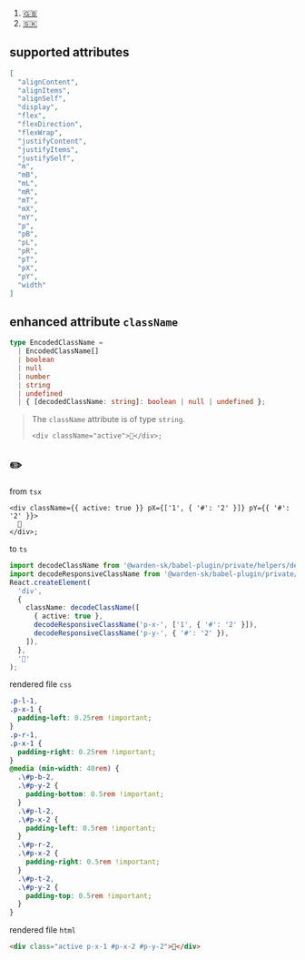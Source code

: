1. [🇬🇧](./README.md)
1. [🇸🇰](./README.sk.md)
## supported attributes
```json
[
  "alignContent",
  "alignItems",
  "alignSelf",
  "display",
  "flex",
  "flexDirection",
  "flexWrap",
  "justifyContent",
  "justifyItems",
  "justifySelf",
  "m",
  "mB",
  "mL",
  "mR",
  "mT",
  "mX",
  "mY",
  "p",
  "pB",
  "pL",
  "pR",
  "pT",
  "pX",
  "pY",
  "width"
]
```
## enhanced attribute `className`
```ts
type EncodedClassName =
  | EncodedClassName[]
  | boolean
  | null
  | number
  | string
  | undefined
  | { [decodedClassName: string]: boolean | null | undefined };
```
> The `className` attribute is of type `string`.
> ```tsx
> <div className="active">👋</div>;
> ```
## ✏️
from `tsx`
```tsx
<div className={{ active: true }} pX={['1', { '#': '2' }]} pY={{ '#': '2' }}>
  👋
</div>;
```
to `ts`
```ts
import decodeClassName from '@warden-sk/babel-plugin/private/helpers/decodeClassName';
import decodeResponsiveClassName from '@warden-sk/babel-plugin/private/helpers/decodeResponsiveClassName';
React.createElement(
  'div',
  {
    className: decodeClassName([
      { active: true },
      decodeResponsiveClassName('p-x-', ['1', { '#': '2' }]),
      decodeResponsiveClassName('p-y-', { '#': '2' }),
    ]),
  },
  '👋'
);
```
rendered file `css`
```css
.p-l-1,
.p-x-1 {
  padding-left: 0.25rem !important;
}
.p-r-1,
.p-x-1 {
  padding-right: 0.25rem !important;
}
@media (min-width: 40rem) {
  .\#p-b-2,
  .\#p-y-2 {
    padding-bottom: 0.5rem !important;
  }
  .\#p-l-2,
  .\#p-x-2 {
    padding-left: 0.5rem !important;
  }
  .\#p-r-2,
  .\#p-x-2 {
    padding-right: 0.5rem !important;
  }
  .\#p-t-2,
  .\#p-y-2 {
    padding-top: 0.5rem !important;
  }
}
```
rendered file `html`
```html
<div class="active p-x-1 #p-x-2 #p-y-2">👋</div>
```
